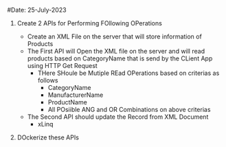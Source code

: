 #Date: 25-July-2023

1. Create 2 APIs for Performing FOllowing OPerations
	- Create an XML File on the server that will store information of Products
	- The First API will Open the XML file on the server and will read products based on CategoryName that is send by the CLient App using HTTP Get Request
		- THere SHoule be Mutiple REad OPerations based on criterias as follows
			- CategoryName
			- ManufacturerName
			- ProductName
			- All POsiible ANG and OR Combinations on above criterias
	- The Second API should update the Record from XML Document
		- xLinq

2. DOckerize these APIs
			